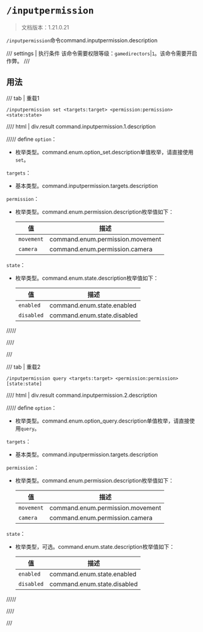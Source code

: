 # `/inputpermission`

> 文档版本：1.21.0.21

`/inputpermission`命令command.inputpermission.description

/// settings | 执行条件
该命令需要权限等级：`gamedirectors`|`1`。该命令需要开启作弊。
///

## 用法

/// tab | 重载1
```mcfunction
/inputpermission set <targets:target> <permission:permission> <state:state>
```

//// html | div.result
command.inputpermission.1.description

///// define
`option`：<!-- md:samp Option_Set -->

- 枚举类型。command.enum.option_set.description单值枚举，请直接使用`set`。

`targets`：<!-- md:samp target -->

- 基本类型。command.inputpermission.targets.description

`permission`：<!-- md:samp permission -->

- 枚举类型。command.enum.permission.description枚举值如下：

  |值|描述|
  |---|---|
  |`movement`|command.enum.permission.movement|
  |`camera`|command.enum.permission.camera|


`state`：<!-- md:samp state -->

- 枚举类型。command.enum.state.description枚举值如下：

  |值|描述|
  |---|---|
  |`enabled`|command.enum.state.enabled|
  |`disabled`|command.enum.state.disabled|



/////

////

///

/// tab | 重载2
```mcfunction
/inputpermission query <targets:target> <permission:permission> [state:state]
```

//// html | div.result
command.inputpermission.2.description

///// define
`option`：<!-- md:samp Option_Query -->

- 枚举类型。command.enum.option_query.description单值枚举，请直接使用`query`。

`targets`：<!-- md:samp target -->

- 基本类型。command.inputpermission.targets.description

`permission`：<!-- md:samp permission -->

- 枚举类型。command.enum.permission.description枚举值如下：

  |值|描述|
  |---|---|
  |`movement`|command.enum.permission.movement|
  |`camera`|command.enum.permission.camera|


`state`：<!-- md:samp state -->

- 枚举类型，可选。command.enum.state.description枚举值如下：

  |值|描述|
  |---|---|
  |`enabled`|command.enum.state.enabled|
  |`disabled`|command.enum.state.disabled|



/////

////

///
